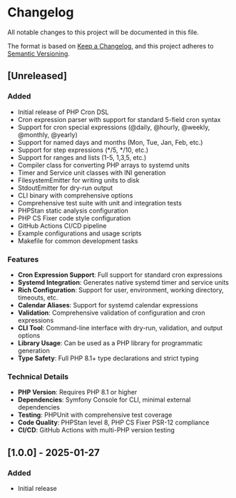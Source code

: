 # Changelog

All notable changes to this project will be documented in this file.

The format is based on [Keep a Changelog](https://keepachangelog.com/en/1.0.0/),
and this project adheres to [Semantic Versioning](https://semver.org/spec/v2.0.0.html).

## [Unreleased]

### Added
- Initial release of PHP Cron DSL
- Cron expression parser with support for standard 5-field cron syntax
- Support for cron special expressions (@daily, @hourly, @weekly, @monthly, @yearly)
- Support for named days and months (Mon, Tue, Jan, Feb, etc.)
- Support for step expressions (*/5, */10, etc.)
- Support for ranges and lists (1-5, 1,3,5, etc.)
- Compiler class for converting PHP arrays to systemd units
- Timer and Service unit classes with INI generation
- FilesystemEmitter for writing units to disk
- StdoutEmitter for dry-run output
- CLI binary with comprehensive options
- Comprehensive test suite with unit and integration tests
- PHPStan static analysis configuration
- PHP CS Fixer code style configuration
- GitHub Actions CI/CD pipeline
- Example configurations and usage scripts
- Makefile for common development tasks

### Features
- **Cron Expression Support**: Full support for standard cron expressions
- **Systemd Integration**: Generates native systemd timer and service units
- **Rich Configuration**: Support for user, environment, working directory, timeouts, etc.
- **Calendar Aliases**: Support for systemd calendar expressions
- **Validation**: Comprehensive validation of configuration and cron expressions
- **CLI Tool**: Command-line interface with dry-run, validation, and output options
- **Library Usage**: Can be used as a PHP library for programmatic generation
- **Type Safety**: Full PHP 8.1+ type declarations and strict typing

### Technical Details
- **PHP Version**: Requires PHP 8.1 or higher
- **Dependencies**: Symfony Console for CLI, minimal external dependencies
- **Testing**: PHPUnit with comprehensive test coverage
- **Code Quality**: PHPStan level 8, PHP CS Fixer PSR-12 compliance
- **CI/CD**: GitHub Actions with multi-PHP version testing

## [1.0.0] - 2025-01-27

### Added
- Initial release